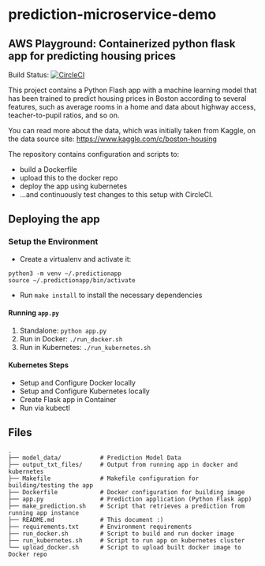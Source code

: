 # prediction-microservice-demo
## AWS Playground: Containerized python flask app for predicting housing prices

Build Status: [![CircleCI](https://circleci.com/gh/jsjohnstone/aws-predictionmicroservice/tree/master.svg?style=svg)](https://circleci.com/gh/jsjohnstone/aws-predictionmicroservice/tree/master)

This project contains a Python Flash app with a machine learning model that has been trained to predict housing prices in Boston according to several features, such as average rooms in a home and data about highway access, teacher-to-pupil ratios, and so on. 

You can read more about the data, which was initially taken from Kaggle, on the data source site:
https://www.kaggle.com/c/boston-housing 

The repository contains configuration and scripts to:
- build a Dockerfile
- upload this to the docker repo
- deploy the app using kubernetes
- ...and continuously test changes to this setup with CircleCI.

## Deploying the app

### Setup the Environment

* Create a virtualenv and activate it:
```
python3 -m venv ~/.predictionapp
source ~/.predictionapp/bin/activate
```
* Run `make install` to install the necessary dependencies

#### Running `app.py`

1. Standalone:  `python app.py`
2. Run in Docker:  `./run_docker.sh`
3. Run in Kubernetes:  `./run_kubernetes.sh`

#### Kubernetes Steps

* Setup and Configure Docker locally
* Setup and Configure Kubernetes locally
* Create Flask app in Container
* Run via kubectl


## Files
```
.
├── model_data/           # Prediction Model Data
├── output_txt_files/     # Output from running app in docker and kubernetes
├── Makefile              # Makefile configuration for building/testing the app
├── Dockerfile            # Docker configuration for building image
├── app.py                # Prediction application (Python Flask app)
├── make_prediction.sh    # Script that retrieves a prediction from running app instance
├── README.md             # This document :)
├── requirements.txt      # Environment requirements
├── run_docker.sh         # Script to build and run docker image
├── run_kubernetes.sh     # Script to run app on kubernetes cluster
└── upload_docker.sh      # Script to upload built docker image to Docker repo
```
